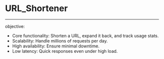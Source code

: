 # URL_Shortener

---

objective:

- Core functionality: Shorten a URL, expand it back, and track usage stats.
- Scalability: Handle millions of requests per day.
- High availability: Ensure minimal downtime.
- Low latency: Quick responses even under high load.
